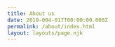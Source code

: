```yaml
---
title: About us
date: 2019-004-017T00:00:00.000Z
permalink: /about/index.html
layout: layouts/page.njk
---
```

